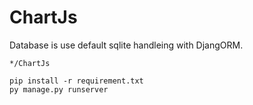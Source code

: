 # ChartJs


Database is use default sqlite handleing with DjangORM.

```
*/ChartJs

pip install -r requirement.txt
py manage.py runserver
```
